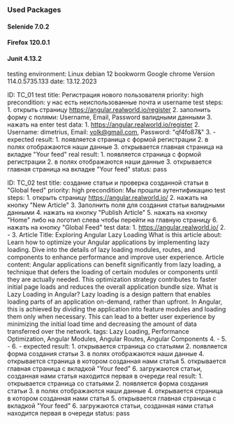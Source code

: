 ### Used Packages

#### Selenide 7.0.2
#### Firefox 120.0.1
#### Junit 4.13.2

testing environment:
Linux debian 12 bookworm
Google chrome Version 114.0.5735.133
date: 13.12.2023

ID: TC_01
test title: Регистрация нового пользователя
priority: high
precondition:
	у нас есть неиспользованные почта и username 
test steps:
	1. открыть страницу https://angular.realworld.io/register
	2. заполнить форму с полями: Username, Email, Password валидными данными
	3. нажать на enter
test data:
	1. https://angular.realworld.io/register
	2. Username: dimetrius, Email: volk@gmail.com, Password: "qf4fo87&"
	3. -
expected result:
	1. появляется страница с формой регистрации
	2. в полях отображаются наши данные
	3. открывается главная страница на вкладке "Your feed"
real result:
	1. появляется страница с формой регистрации
	2. в полях отображаются наши данные
	3. открывается главная страница на вкладке "Your feed"
status:
	pass


ID: TC_02
test title: создание статьи и проверка созданной статьи в "Global feed"
priority: high
precondition:
	Мы прошли аутентификацию
test steps:
	1. открыть страницу https://angular.realworld.io/
	2. нажать на кнопку "New Article"
	3. Заполнить поля для создания статьи валидными данными
	4. нажать на кнопку "Publish Article"
	5. нажать на кнопку "Home" либо на логотип слева чтобы перейти на главную страницу
	6. нажать на кнопку "Global Feed"
test data:
	1. https://angular.realworld.io/
	2. -
	3. Article Title: Exploring Angular Lazy Loading
	What is this article about: Learn how to optimize your Angular applications by implementing lazy loading. Dive into the details of lazy loading modules, routes, and components to enhance performance and improve user experience.
	Article content: Angular applications can benefit significantly from lazy loading, a technique that defers the loading of certain modules or components until they are actually needed. This optimization strategy contributes to faster initial page loads and reduces the overall application bundle size.
	What is Lazy Loading in Angular?
	Lazy loading is a design pattern that enables loading parts of an application on-demand, rather than upfront. In Angular, this is achieved by dividing the application into feature modules and loading them only when necessary. This can lead to a better user experience by minimizing the initial load time and decreasing the amount of data transferred over the network.
	tags: Lazy Loading, Performance Optimization, Angular Modules, Angular Routes, Angular Components
	4. -
	5. -
	6. -
expected result:
	1. открывается страница со статьями
	2. появляется форма создания статьи
	3. в полях отображаются наши данные
	4. открывается страница в котором созданная нами статья
	5. открывается главная страница с вкладкой "Your feed"
	6. загружаются статьи, созданная нами статья находится первая в очереди
real result:
	1. открывается страница со статьями
	2. появляется форма создания статьи
	3. в полях отображаются наши данные
	4. открывается страница в котором созданная нами статья
	5. открывается главная страница с вкладкой "Your feed"
	6. загружаются статьи, созданная нами статья находится первая в очереди
status:
	pass
